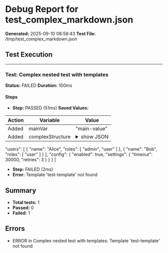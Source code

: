 # Debug Report for test_complex_markdown.json

**Generated:** 2025-09-10 08:58:43
**Test File:** /tmp/test_complex_markdown.json

## Test Execution

---

### Test: Complex nested test with templates

**Status:** FAILED
**Duration:** 100ms

#### Steps

- **Step:** PASSED (51ms)
**Saved Values:**

| Action | Variable | Value |
|--------|----------|-------|
| Added | mainVar | "main-value" |
| Added | complexStructure | <details><summary>show JSON</summary><pre>{
  "users": [
    {
      "name": "Alice",
      "roles": [
        "admin",
        "user"
      ]
    },
    {
      "name": "Bob",
      "roles": [
        "user"
      ]
    }
  ],
  "config": {
    "enabled": true,
    "settings": {
      "timeout": 30000,
      "retries": 3
    }
  }
}</pre></details> |


- **Step:** FAILED (2ms)
- **Error:** Template 'test-template' not found


## Summary
- **Total tests:** 1
- **Passed:** 0
- **Failed:** 1

## Errors
- ERROR in Complex nested test with templates: Template 'test-template' not found

